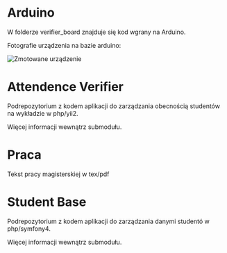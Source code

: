 # Arduino
W folderze verifier_board znajduje się kod wgrany na Arduino.


Fotografie urządzenia na bazie arduino:

![Zmotowane urządzenie](https://raw.githubusercontent.com/ZielonyKazik/praca-mgr/master/praca/arduino1.jpg)


# Attendence Verifier
Podrepozytorium z kodem aplikacji do zarządzania obecnością studentów na wykładzie w php/yii2.

Więcej informacji wewnątrz submodułu.

# Praca
Tekst pracy magisterskiej w tex/pdf

# Student Base
Podrepozytorium z kodem aplikacji do zarządzania danymi studentó w php/symfony4. 

Więcej informacji wewnątrz submodułu.
